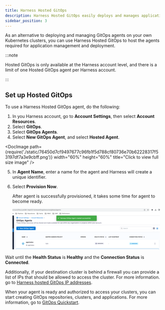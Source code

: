 ```yaml
---
title: Harness Hosted GitOps
description: Harness Hosted GitOps easily deploys and manages applications on Kubernetes clusters for you. 
sidebar_position: 3
---
```


As an alternative to deploying and managing GitOps agents on your own Kubernetes clusters, you can use Harness Hosted GitOps to host the agents required for application management and deployment.

:::note

Hosted GitOps is only available at the Harness account level, and there is a limit of one Hosted GitOps agent per Harness account.

:::

## Set up Hosted GitOps

To use a Harness Hosted GitOps agent, do the following:

1. In you Harness account, go to **Account Settings**, then select **Account Resources**.
2. Select **GitOps**.   
3. Select **GitOps Agents**.
4. Select **New GitOps Agent**, and select **Hosted Agent**.

  <DocImage path={require('./static/76450d7cf9497677c96fb1f5d788cf80736e70b62228317f53197df7a3e9cbff.png')} width="60%" height="60%" title="Click to view full size image" />  

5. In **Agent Name**, enter a name for the agent and Harness will create a unique identifier.
6. Select **Provision Now**.
   
   After agent is successfully provisioned, it takes some time for agent to become ready.
   
   ![img_2.png](./static/img_2.png)  

Wait until the **Health Status** is **Healthy** and the **Connection Status** is **Connected**.  

Additionally, if your destination cluster is behind a firewall you can provide a list of IPs that should be allowed to access the cluster. For more information. go to [Harness hosted GitOps IP addresses](docs/platform/references/allowlist-harness-domains-and-ips#add-harness-hosted-gitops-ips-to-the-allowlist).

When your agent is ready and authorized to access your clusters, you can start creating GitOps repositories, clusters, and applications. For more information, go to [GitOps Quickstart](/docs/continuous-delivery/gitops/get-started/harness-cd-git-ops-quickstart.md).
